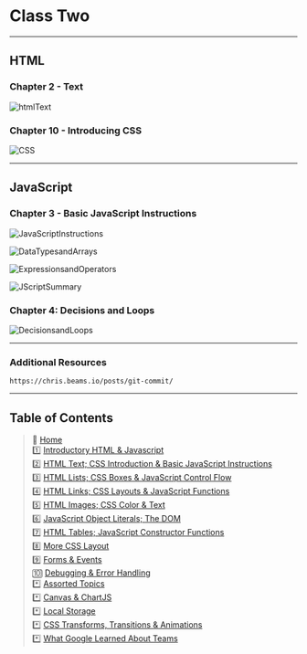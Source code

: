 # Class Two

_____

## HTML

### Chapter 2 - Text

![htmlText](https://i.imgur.com/uPQW694.jpg)

### Chapter 10 - Introducing CSS

![CSS](https://i.imgur.com/FizEVew.jpg)

_____

## JavaScript

### Chapter 3 - Basic JavaScript Instructions

![JavaScriptInstructions](https://i.imgur.com/qL03Zcj.jpg)

![DataTypesandArrays](https://i.imgur.com/HxuNeNe.jpg)

![ExpressionsandOperators](https://i.imgur.com/OYb4Ihi.jpg)

![JScriptSummary](https://i.imgur.com/cIuxBaM.jpg)

### Chapter 4: Decisions and Loops

![DecisionsandLoops](https://i.imgur.com/XVvqsTv.jpg)

_____

### Additional Resources

    https://chris.beams.io/posts/git-commit/

_____

## Table of Contents

> 🏡 [Home](/README.md)<br>
> 1️⃣ [Introductory HTML & Javascript](class-01.md)<br>
> 2️⃣ [HTML Text; CSS Introduction & Basic JavaScript Instructions](class-02.md)<br>
> 3️⃣ [HTML Lists; CSS Boxes & JavaScript Control Flow](class-03.md)<br>
> 4️⃣ [HTML Links; CSS Layouts & JavaScript Functions](class-04.md)<br>
> 5️⃣ [HTML Images; CSS Color & Text](class-05.md)<br>
> 6️⃣ [JavaScript Object Literals; The DOM](class-06.md)<br>
> 7️⃣ [HTML Tables; JavaScript Constructor Functions](class-07.md)<br>
> 8️⃣ [More CSS Layout](class-08.md)<br>
> 9️⃣ [Forms & Events](class-09.md)<br>
> 🔟 [Debugging & Error Handling](class-10.md)<br>
> *️⃣ [Assorted Topics](class-11.md)<br>
> *️⃣ [Canvas & ChartJS](class-12.md)<br>
> *️⃣ [Local Storage](class-13.md)<br>
> *️⃣ [CSS Transforms, Transitions & Animations](class-14a.md)<br>
> *️⃣ [What Google Learned About Teams](class-14b.md)<br>
